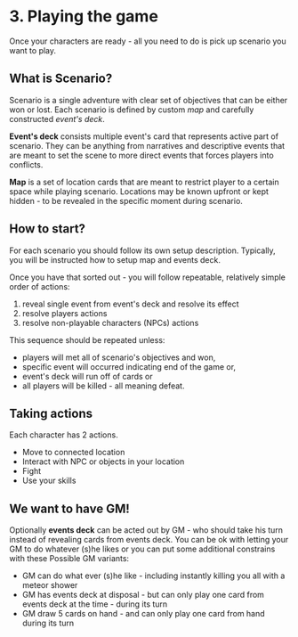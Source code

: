 # 3. Playing the game 

Once your characters are ready - all you need to do is pick up scenario you want to play. 

## What is Scenario? 
Scenario is a single adventure with clear set of objectives that can be either won or lost. Each scenario is defined by custom *map* and carefully constructed *event's deck*. 

**Event's deck** consists multiple event's card that represents active part of scenario. They can be anything from narratives and descriptive events that are meant to set the scene to more direct events that forces players into conflicts.

**Map** is a set of location cards that are meant to restrict player to a certain space while playing scenario. Locations may be known upfront or kept hidden - to be revealed in the specific moment during scenario. 

## How to start? 
For each scenario you should follow its own setup description. Typically, you will be instructed how to setup map and events deck. 

Once you have that sorted out - you will follow repeatable, relatively simple order of actions: 

1) reveal single event from event's deck and resolve its effect 
2) resolve players actions
3) resolve non-playable characters (NPCs) actions 

This sequence should be repeated unless: 
- players will met all of scenario's objectives and won, 
- specific event will occurred indicating end of the game or, 
- event's deck will run off of cards or 
- all players will be killed - all meaning defeat. 

## Taking actions
Each character has 2 actions.
- Move to connected location
- Interact with NPC or objects in your location
- Fight
- Use your skills

## We want to have GM!
Optionally **events deck** can be acted out by GM - who should take his turn instead of revealing cards from events deck. You can be ok with letting your GM to do whatever (s)he likes or you can put some additional constrains with these Possible GM variants:

- GM can do what ever (s)he like - including instantly killing you all with a meteor shower
- GM has events deck at disposal - but can only play one card from events deck at the time - during its turn
- GM draw 5 cards on hand - and can only play one card from hand during its turn

 